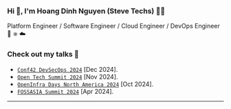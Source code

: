 <!--
Here are some ideas to get you started:

- 🔭 I’m currently working on ...
- 🌱 I’m currently learning ...
- 👯 I’m looking to collaborate on ...
- 🤔 I’m looking for help with ...
- 💬 Ask me about ...
- 📫 How to reach me: ...
- 😄 Pronouns: ...
- ⚡ Fun fact: ...
-->
### Hi 👋, I'm Hoang Dinh Nguyen (Steve Techs) 👨‍💻
Platform Engineer / Software Engineer / Cloud Engineer / DevOps Engineer 🐋 ⎈ ☁️
### Check out my talks 🔭
- [`Conf42 DevSecOps 2024`](https://www.conf42.com/DevSecOps_2024_Hoang_Dinh_Nguyen_developer_platform_kusion)  [Dec 2024].
- [`Open Tech Summit 2024`](https://eventyay.com/e/0e7340fb/session/9347) [Nov 2024].
- [`OpenInfra Days North America 2024`](https://sched.co/1jZ8l) [Oct 2024].
- [`FOSSASIA Summit 2024`](https://eventyay.com/e/55d2a466/session/8968) [Apr 2024].
----
